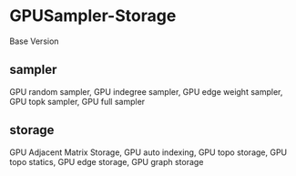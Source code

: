# GPUSampler-Storage
Base Version
## sampler
GPU random sampler, GPU indegree sampler, GPU edge weight sampler, GPU topk sampler, GPU full sampler
## storage
GPU Adjacent Matrix Storage, GPU auto indexing, GPU topo storage, GPU topo statics, GPU edge storage, GPU graph storage
